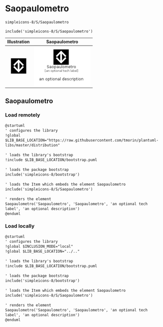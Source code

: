# Saopaulometro


```text
simpleicons-8/S/Saopaulometro
```

```text
include('simpleicons-8/S/Saopaulometro')
```



| Illustration | Saopaulometro |
| :---: | :---: |
| ![illustration for Illustration](../../simpleicons-8/S/Saopaulometro.png) | ![illustration for Saopaulometro](../../simpleicons-8/S/Saopaulometro.Local.png) |




## Saopaulometro

### Load remotely
```plantuml
@startuml
' configures the library
!global $LIB_BASE_LOCATION="https://raw.githubusercontent.com/tmorin/plantuml-libs/master/distribution"

' loads the library's bootstrap
!include $LIB_BASE_LOCATION/bootstrap.puml

' loads the package bootstrap
include('simpleicons-8/bootstrap')

' loads the Item which embeds the element Saopaulometro
include('simpleicons-8/S/Saopaulometro')

' renders the element
Saopaulometro('Saopaulometro', 'Saopaulometro', 'an optional tech label', 'an optional description')
@enduml
```

### Load locally
```plantuml
@startuml
' configures the library
!global $INCLUSION_MODE="local"
!global $LIB_BASE_LOCATION="../.."

' loads the library's bootstrap
!include $LIB_BASE_LOCATION/bootstrap.puml

' loads the package bootstrap
include('simpleicons-8/bootstrap')

' loads the Item which embeds the element Saopaulometro
include('simpleicons-8/S/Saopaulometro')

' renders the element
Saopaulometro('Saopaulometro', 'Saopaulometro', 'an optional tech label', 'an optional description')
@enduml
```

